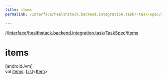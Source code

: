 ```yaml
---
title: items
permalink: /interface/healthstack.backend.integration.task/-task-spec/items.html

---
```

//[interface](../../../index.html)/[healthstack.backend.integration.task](../index.html)/[TaskSpec](index.html)/[items](items.html)



# items



[androidJvm]\
val [items](items.html): [List](https://kotlinlang.org/api/latest/jvm/stdlib/kotlin.collections/-list/index.html)&lt;[Item](../-item/index.html)&gt;




